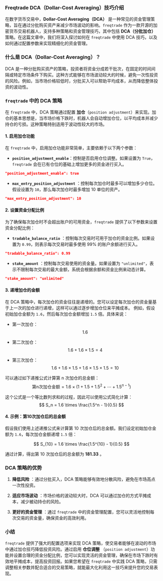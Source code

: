 ### Freqtrade DCA（Dollar-Cost Averaging）技巧介绍

在数字货币交易中，**Dollar-Cost Averaging（DCA）** 是一种常见的资金管理策略，旨在通过分批购买资产来减少市场波动的影响。`freqtrade` 作为一款开源的加密货币交易机器人，支持多种策略和资金管理技巧，其中包括 **DCA（分批加仓）** 策略。在这篇文章中，我们将深入探讨如何在 `freqtrade` 中使用 DCA 技巧，以及如何通过配置参数来实现精细化的资金管理。

### 什么是 DCA（Dollar-Cost Averaging）？

DCA 是一种分批购买资产的策略，投资者将资金分成若干批次，在固定的时间间隔或特定市场条件下购买。这种方式能够在市场波动较大的时候，避免一次性投资的风险。例如，当市场价格较低时，分批买入可以帮助平均成本，从而降低整体投资的波动性。

### `freqtrade` 中的 DCA 策略

在 `freqtrade` 中，DCA 策略通过配置 **加仓**（`position adjustment`）来实现。加仓的基本思想是，当市场价格下跌时，机器人会自动增加仓位，以平均成本并减少持仓的亏损。这种策略特别适用于波动性较大的市场。

#### 1. 启用加仓功能

在 `freqtrade` 中，启用加仓功能非常简单，主要依赖于以下两个参数：

- **`position_adjustment_enable`**：控制是否启用仓位调整。如果设置为 `True`，`freqtrade` 会在已有仓位的基础上增加更多的资金进行买入。
  
```json
"position_adjustment_enable": true
```
 
- **`max_entry_position_adjustment`** ：控制每次加仓时最多可以增加多少仓位。假设设置为 `10`，那么每次加仓时最多增加 10 单位的资产。

```json
"max_entry_position_adjustment": 10
```

#### 2. 设置资金分配比例 
为了确保每次加仓时不会超出账户的可用资金，`freqtrade` 提供了以下参数来设置资金分配比例： 
- **`tradable_balance_ratio`** ：控制每次交易时可用于加仓的资金比例。如果设置为 `0.99`，则表示每次交易时最多使用 99% 的账户余额进行买入。

```json
"tradable_balance_ratio": 0.99
```
 
- **`stake_amount`** ：控制每次交易使用的资金量。如果设置为 `"unlimited"`，表示不限制每次交易的最大金额，系统会根据余额和资金比例来动态计算。

```json
"stake_amount": "unlimited"
```

#### 3. 递增加仓的金额 

在 DCA 策略中，每次加仓的资金往往是递增的。您可以设定每次加仓的资金量基于上一次的加仓进行递增，这样可以通过逐步增加仓位来平摊成本。
例如，假设初始加仓金额为 `1.6`，然后每次加仓金额增加 `1.5` 倍。具体来说： 
- 第一次加仓：$$1.6$$
 
- 第二次加仓：$$1.6 + 1.6 \times 1.5 = 4$$
 
- 第三次加仓：$$1.6 + 1.6 \times 1.5 + 1.6 \times 1.5 \times 1.5 = 10$$

可以通过如下递推公式计算第 n 次加仓的总金额：
$$
 \text{第n次加仓金额} = 1.6 \times \left( 1 + 1.5 + 1.5^2 + \cdots + 1.5^{n-1} \right) 
$$

这个公式是一个等比数列求和的过程，因此可以使用公式简化计算：
$$
 S_n = 1.6 \times \frac{1.5^n - 1}{0.5} 
$$

#### 4. 示例：第10次加仓后的总金额 
假设我们使用上述递推公式来计算第 10 次加仓后的总金额。我们设定初始加仓金额为 `1.6`，每次加仓金额递增 `1.5` 倍：

$$
 S_{10} = 1.6 \times \frac{1.5^{10} - 1}{0.5} 
$$

通过计算，得出第 10 次加仓后的总金额为 **181.33** 。
### DCA 策略的优势 
 
1. **降低风险** ：通过分批买入，DCA 策略能够有效地分散风险，避免在市场高点一次性投资。
 
2. **适应市场波动** ：市场价格的波动较大时，DCA 可以通过加仓的方式平摊成本，减少被动持仓的风险。
 
3. **更好的资金管理** ：通过 `freqtrade` 中的资金管理配置，您可以灵活地控制每次交易的资金量，确保资金的高效利用。

### 小结 
`freqtrade` 提供了强大的配置选项来实现 DCA 策略，使交易者能够在波动的市场中通过加仓技巧降低投资风险。通过启用 **仓位调整** （`position adjustment`）功能并设置合理的资金分配比例，您可以实现灵活的资金管理，确保在市场下跌时有效地平摊成本，提高投资回报。如果您希望在 `freqtrade` 中实践 DCA 策略，只需调整相关参数并配合适合的交易策略，就能最大化利用这一技巧来提升您的交易表现。